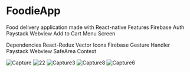 # FoodieApp
Food delivery application made with React-native
Features
Firebase Auth
Paystack Webview
Add to Cart
Menu Screen

Dependencies
React-Redux
Vector Icons
Firebase
Gesture Handler
Paystack Webview
SafeArea Context

![Capture](https://user-images.githubusercontent.com/60570935/185449518-fe199a7b-eeb2-455f-b3a8-9b70cbc33ec4.PNG)
![22](https://user-images.githubusercontent.com/60570935/185449536-75ce5a2b-2e18-4ddd-bc5b-2bfd27d4a6bd.PNG)
![Capture3](https://user-images.githubusercontent.com/60570935/185449547-04fae367-3b6f-4790-b159-0caf8538d799.PNG)
![Capture8](https://user-images.githubusercontent.com/60570935/185449554-a4ab8853-1ca3-450d-ae78-ce43ba8f6a6c.PNG)
![Capture6](https://user-images.githubusercontent.com/60570935/185449567-e1e3118b-df6b-4d76-8ed5-0f10fd6a8385.PNG)
